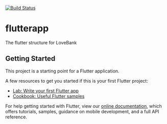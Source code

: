 [![Build Status](https://app.bitrise.io/app/6d0031ba53ff36bf/status.svg?token=PySaeQRmcFYXhjVGvEW_qA)](https://app.bitrise.io/app/6d0031ba53ff36bf)

# flutterapp

The flutter structure for LoveBank

## Getting Started

This project is a starting point for a Flutter application.

A few resources to get you started if this is your first Flutter project:

- [Lab: Write your first Flutter app](https://flutter.dev/docs/get-started/codelab)
- [Cookbook: Useful Flutter samples](https://flutter.dev/docs/cookbook)

For help getting started with Flutter, view our
[online documentation](https://flutter.dev/docs), which offers tutorials,
samples, guidance on mobile development, and a full API reference.
